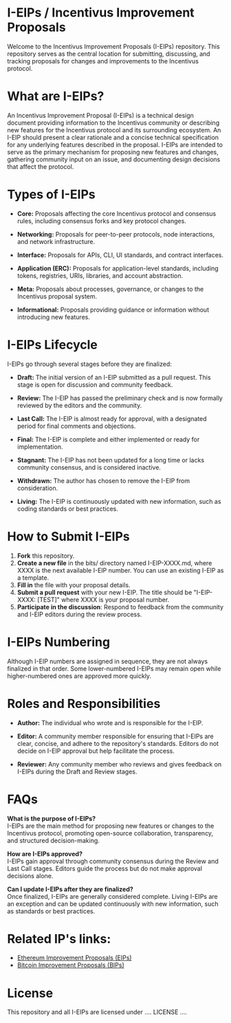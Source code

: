 # I-EIPs / Incentivus Improvement Proposals

Welcome to the Incentivus Improvement Proposals (I-EIPs) repository. This repository serves as the central location for submitting, discussing, and tracking proposals for changes and improvements to the Incentivus protocol.

# What are I-EIPs?

An Incentivus Improvement Proposal (I-EIPs) is a technical design document providing information to the Incentivus community or describing new features for the Incentivus protocol and its surrounding ecosystem. An I-EIP should present a clear rationale and a concise technical specification for any underlying features described in the proposal. I-EIPs are intended to serve as the primary mechanism for proposing new features and changes, gathering community input on an issue, and documenting design decisions that affect the protocol.

# Types of I-EIPs

- **Core:** Proposals affecting the core Incentivus protocol and consensus rules, including consensus forks and key protocol changes.

- **Networking:** Proposals for peer-to-peer protocols, node interactions, and network infrastructure.

- **Interface:** Proposals for APIs, CLI, UI standards, and contract interfaces.

- **Application (ERC):** Proposals for application-level standards, including tokens, registries, URIs, libraries, and account abstraction.

- **Meta:** Proposals about processes, governance, or changes to the Incentivus proposal system.

- **Informational:** Proposals providing guidance or information without introducing new features.

# I-EIPs Lifecycle

I-EIPs go through several stages before they are finalized:

- **Draft:** The initial version of an I-EIP submitted as a pull request. This stage is open for discussion and community feedback.

- **Review:** The I-EIP has passed the preliminary check and is now formally reviewed by the editors and the community.

- **Last Call:** The I-EIP is almost ready for approval, with a designated period for final comments and objections.

- **Final:** The I-EIP is complete and either implemented or ready for implementation.

- **Stagnant:** The I-EIP has not been updated for a long time or lacks community consensus, and is considered inactive.

- **Withdrawn:** The author has chosen to remove the I-EIP from consideration.

- **Living:** The I-EIP is continuously updated with new information, such as coding standards or best practices.

# How to Submit I-EIPs

1. **Fork** this repository.  
2. **Create a new file** in the bits/ directory named I-EIP-XXXX.md, where XXXX is the next available I-EIP number. You can use an existing I-EIP as a template.  
3. **Fill in** the file with your proposal details.  
4. **Submit a pull request** with your new I-EIP. The title should be "I-EIP-XXXX: [TEST]" where XXXX is your proposal number.  
5. **Participate in the discussion**: Respond to feedback from the community and I-EIP editors during the review process.

# I-EIPs Numbering

Although I-EIP numbers are assigned in sequence, they are not always finalized in that order. Some lower-numbered I-EIPs may remain open while higher-numbered ones are approved more quickly.

# Roles and Responsibilities

- **Author:** The individual who wrote and is responsible for the I-EIP.  

- **Editor:** A community member responsible for ensuring that I-EIPs are clear, concise, and adhere to the repository's standards. Editors do not decide on I-EIP approval but help facilitate the process.  

- **Reviewer:** Any community member who reviews and gives feedback on I-EIPs during the Draft and Review stages.

# FAQs

**What is the purpose of I-EIPs?**  
I-EIPs are the main method for proposing new features or changes to the Incentivus protocol, promoting open-source collaboration, transparency, and structured decision-making.

**How are I-EIPs approved?**  
I-EIPs gain approval through community consensus during the Review and Last Call stages. Editors guide the process but do not make approval decisions alone.

**Can I update I-EIPs after they are finalized?**  
Once finalized, I-EIPs are generally considered complete. Living I-EIPs are an exception and can be updated continuously with new information, such as standards or best practices.

# Related IP's links:

- [Ethereum Improvement Proposals (EIPs)](https://eips.ethereum.org/)  
- [Bitcoin Improvement Proposals (BIPs)](https://github.com/bitcoin/BIPs)

# License

This repository and all I-EIPs are licensed under .... LICENSE  ....
